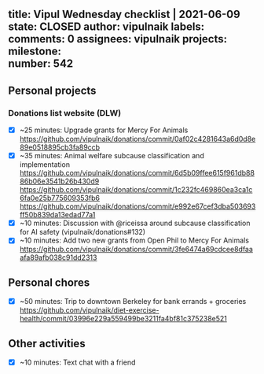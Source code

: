title:	Vipul Wednesday checklist | 2021-06-09
state:	CLOSED
author:	vipulnaik
labels:	
comments:	0
assignees:	vipulnaik
projects:	
milestone:	
number:	542
--
## Personal projects

### Donations list website (DLW)

- [x] ~25 minutes: Upgrade grants for Mercy For Animals https://github.com/vipulnaik/donations/commit/0af02c4281643a6d0d8e89e0518895cb3fa89ccb
- [x] ~35 minutes: Animal welfare subcause classification and implementation https://github.com/vipulnaik/donations/commit/6d5b09ffee615f961db8886b06e3541b26b430d9 https://github.com/vipulnaik/donations/commit/1c232fc469860ea3ca1c6fa0e25b775609353fb6 https://github.com/vipulnaik/donations/commit/e992e67cef3dba503693ff50b839da13edad77a1
- [x] ~10 minutes: Discussion with @riceissa around subcause classification for AI safety (vipulnaik/donations#132)
- [x] ~10 minutes: Add two new grants from Open Phil to Mercy For Animals https://github.com/vipulnaik/donations/commit/3fe6474a69cdcee8dfaaafa89afb038c91dd2313 

## Personal chores

- [x] ~50 minutes: Trip to downtown Berkeley for bank errands + groceries https://github.com/vipulnaik/diet-exercise-health/commit/03996e229a559499be3211fa4bf81c375238e521 

## Other activities

- [x] ~10 minutes: Text chat with a friend

